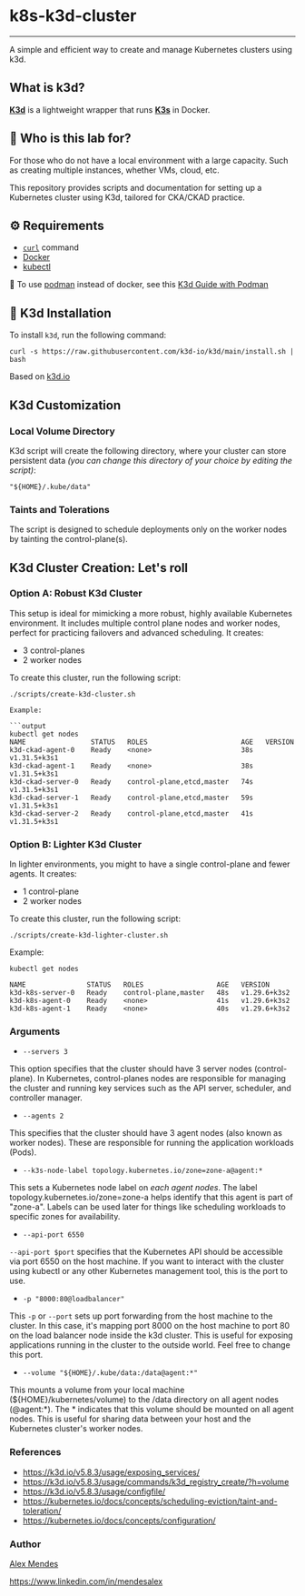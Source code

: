 # k8s-k3d-cluster

-----------------

A simple and efficient way to create and manage Kubernetes clusters using k3d.

## What is k3d?

**[K3d](https://k3d.io/)** is a lightweight wrapper that runs **[K3s](https://docs.k3s.io/)** in Docker.

## 👤 Who is this lab for?

For those who do not have a local environment with a large capacity. Such as creating multiple instances, whether VMs, cloud, etc.

This repository provides scripts and documentation for setting up a Kubernetes cluster using K3d, tailored for CKA/CKAD practice.

## ⚙️ Requirements

* [`curl`](https://curl.se/docs/tutorial.html) command
* [Docker](https://docs.docker.com/engine/install/)
* [kubectl](https://kubernetes.io/docs/tasks/tools/)

🐧 To use [podman](https://podman.io/) instead of docker, see this [K3d Guide with Podman](https://k3d.io/v5.4.1/usage/advanced/podman/)

## 🚢 K3d Installation

To install `k3d`, run the following command:

```shell
curl -s https://raw.githubusercontent.com/k3d-io/k3d/main/install.sh | bash
```

Based on [k3d.io](https://k3d.io/stable/)

## K3d Customization

### Local Volume Directory

K3d script will create the following directory, where your cluster can store persistent data *(you can change this directory of your choice by editing the script)*:

```shell
"${HOME}/.kube/data"
```

### Taints and Tolerations

The script is designed to schedule deployments only on the worker nodes by tainting the control-plane(s).

## K3d Cluster Creation: Let's roll

### **Option A**: Robust K3d Cluster

This setup is ideal for mimicking a more robust, highly available Kubernetes environment. It includes multiple control plane nodes and worker nodes, perfect for practicing failovers and advanced scheduling. It creates:

* 3 control-planes
* 2 worker nodes

To create this cluster, run the following script:

```shell
./scripts/create-k3d-cluster.sh

Example:

```output
kubectl get nodes
NAME                STATUS   ROLES                       AGE   VERSION
k3d-ckad-agent-0    Ready    <none>                      38s   v1.31.5+k3s1
k3d-ckad-agent-1    Ready    <none>                      38s   v1.31.5+k3s1
k3d-ckad-server-0   Ready    control-plane,etcd,master   74s   v1.31.5+k3s1
k3d-ckad-server-1   Ready    control-plane,etcd,master   59s   v1.31.5+k3s1
k3d-ckad-server-2   Ready    control-plane,etcd,master   41s   v1.31.5+k3s1
```

### **Option B**: Lighter K3d Cluster

In lighter environments, you might to have a single control-plane and fewer agents. It creates:

* 1 control-plane
* 2 worker nodes

To create this cluster, run the following script:

```shell
./scripts/create-k3d-lighter-cluster.sh
```

Example:

```output
kubectl get nodes

NAME               STATUS   ROLES                  AGE   VERSION
k3d-k8s-server-0   Ready    control-plane,master   48s   v1.29.6+k3s2
k3d-k8s-agent-0    Ready    <none>                 41s   v1.29.6+k3s2
k3d-k8s-agent-1    Ready    <none>                 40s   v1.29.6+k3s2

```

### Arguments

* `--servers 3`

This option specifies that the cluster should have 3 server nodes (control-plane). In Kubernetes, control-planes nodes are responsible for managing the cluster and running key services such as the API server, scheduler, and controller manager.

* `--agents 2`

This specifies that the cluster should have 3 agent nodes (also known as worker nodes). These are responsible for running the application workloads (Pods).

* `--k3s-node-label topology.kubernetes.io/zone=zone-a@agent:*`

This sets a Kubernetes node label on *each agent nodes*. The label topology.kubernetes.io/zone=zone-a helps identify that this agent is part of "zone-a". Labels can be used later for things like scheduling workloads to specific zones for availability.

* `--api-port 6550`

`--api-port $port` specifies that the Kubernetes API should be accessible via port 6550 on the host machine. If you want to interact with the cluster using kubectl or any other Kubernetes management tool, this is the port to use.

* `-p "8000:80@loadbalancer"`

This `-p` or `--port` sets up port forwarding from the host machine to the cluster. In this case, it's mapping port 8000 on the host machine to port 80 on the load balancer node inside the k3d cluster. This is useful for exposing applications running in the cluster to the outside world. Feel free to change this port.

* `--volume "${HOME}/.kube/data:/data@agent:*"`

This mounts a volume from your local machine (${HOME}/kubernetes/volume) to the /data directory on all agent nodes (@agent:*). The * indicates that this volume should be mounted on all agent nodes. This is useful for sharing data between your host and the Kubernetes cluster's worker nodes.

### References

* https://k3d.io/v5.8.3/usage/exposing_services/
* https://k3d.io/v5.8.3/usage/commands/k3d_registry_create/?h=volume
* https://k3d.io/v5.8.3/usage/configfile/
* https://kubernetes.io/docs/concepts/scheduling-eviction/taint-and-toleration/
* https://kubernetes.io/docs/concepts/configuration/

### Author

[Alex Mendes](https://alexolinux.com)

https://www.linkedin.com/in/mendesalex
